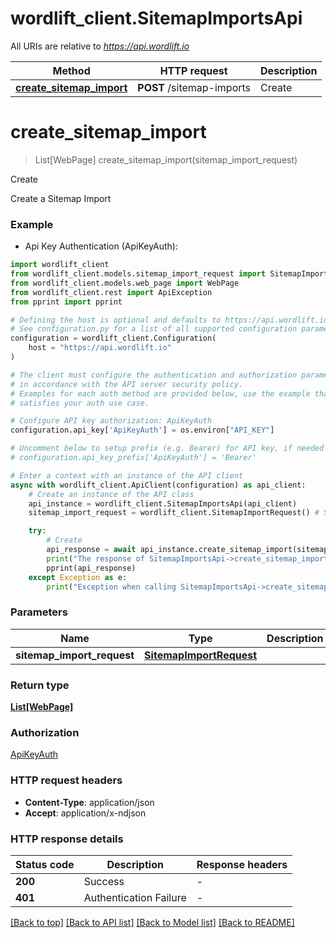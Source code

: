 # wordlift_client.SitemapImportsApi

All URIs are relative to *https://api.wordlift.io*

Method | HTTP request | Description
------------- | ------------- | -------------
[**create_sitemap_import**](SitemapImportsApi.md#create_sitemap_import) | **POST** /sitemap-imports | Create


# **create_sitemap_import**
> List[WebPage] create_sitemap_import(sitemap_import_request)

Create

Create a Sitemap Import

### Example

* Api Key Authentication (ApiKeyAuth):

```python
import wordlift_client
from wordlift_client.models.sitemap_import_request import SitemapImportRequest
from wordlift_client.models.web_page import WebPage
from wordlift_client.rest import ApiException
from pprint import pprint

# Defining the host is optional and defaults to https://api.wordlift.io
# See configuration.py for a list of all supported configuration parameters.
configuration = wordlift_client.Configuration(
    host = "https://api.wordlift.io"
)

# The client must configure the authentication and authorization parameters
# in accordance with the API server security policy.
# Examples for each auth method are provided below, use the example that
# satisfies your auth use case.

# Configure API key authorization: ApiKeyAuth
configuration.api_key['ApiKeyAuth'] = os.environ["API_KEY"]

# Uncomment below to setup prefix (e.g. Bearer) for API key, if needed
# configuration.api_key_prefix['ApiKeyAuth'] = 'Bearer'

# Enter a context with an instance of the API client
async with wordlift_client.ApiClient(configuration) as api_client:
    # Create an instance of the API class
    api_instance = wordlift_client.SitemapImportsApi(api_client)
    sitemap_import_request = wordlift_client.SitemapImportRequest() # SitemapImportRequest | 

    try:
        # Create
        api_response = await api_instance.create_sitemap_import(sitemap_import_request)
        print("The response of SitemapImportsApi->create_sitemap_import:\n")
        pprint(api_response)
    except Exception as e:
        print("Exception when calling SitemapImportsApi->create_sitemap_import: %s\n" % e)
```



### Parameters


Name | Type | Description  | Notes
------------- | ------------- | ------------- | -------------
 **sitemap_import_request** | [**SitemapImportRequest**](SitemapImportRequest.md)|  | 

### Return type

[**List[WebPage]**](WebPage.md)

### Authorization

[ApiKeyAuth](../README.md#ApiKeyAuth)

### HTTP request headers

 - **Content-Type**: application/json
 - **Accept**: application/x-ndjson

### HTTP response details

| Status code | Description | Response headers |
|-------------|-------------|------------------|
**200** | Success |  -  |
**401** | Authentication Failure |  -  |

[[Back to top]](#) [[Back to API list]](../README.md#documentation-for-api-endpoints) [[Back to Model list]](../README.md#documentation-for-models) [[Back to README]](../README.md)

